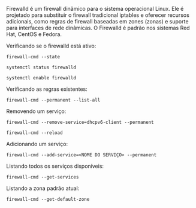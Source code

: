 Firewalld é um firewall dinâmico para o sistema operacional Linux. Ele é projetado para substituir o firewall tradicional iptables e oferecer recursos adicionais, como regras de firewall baseadas em zones (zonas) e suporte para interfaces de rede dinâmicas. O Firewalld é padrão nos sistemas Red Hat, CentOS e Fedora.

Verificando se o firewalld está ativo:

    firewall-cmd --state

    systemctl status firewalld

    systemctl enable firewalld

Verificando as regras existentes:

    firewall-cmd --permanent --list-all

Removendo um serviço:

    firewall-cmd --remove-service=dhcpv6-client --permanent

    firewall-cmd --reload

Adicionando um serviço:

    firewall-cmd --add-service=<NOME DO SERVIÇO> --permanent

Listando todos os serviços disponíveis:

    firewall-cmd --get-services

Listando a zona padrão atual:

    firewall-cmd --get-default-zone